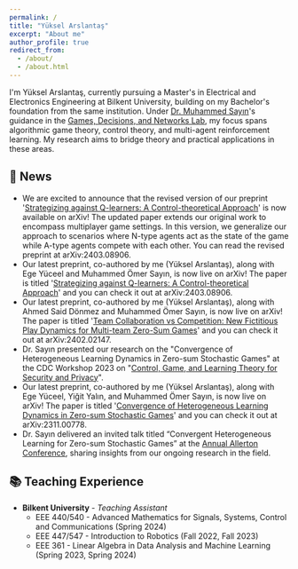 ```yaml
---
permalink: /
title: "Yüksel Arslantaş"
excerpt: "About me"
author_profile: true
redirect_from: 
  - /about/
  - /about.html
---
```


I'm Yüksel Arslantaş, currently pursuing a Master's in Electrical and Electronics Engineering at Bilkent University, building on my Bachelor's foundation from the same institution. Under [Dr. Muhammed Sayın](https://gdn.bilkent.edu.tr/sayin/)'s guidance in the [Games, Decisions, and Networks Lab](https://gdn.bilkent.edu.tr/), my focus spans algorithmic game theory, control theory, and multi-agent reinforcement learning. My research aims to bridge theory and practical applications in these areas.

## 📰 News
- We are excited to announce that the revised version of our preprint '[Strategizing against Q-learners: A Control-theoretical Approach](https://arxiv.org/abs/2403.08906)' is now available on arXiv! The updated paper extends our original work to encompass multiplayer game settings. In this version, we generalize our approach to scenarios where N-type agents act as the state of the game while A-type agents compete with each other. You can read the revised preprint at arXiv:2403.08906.
- Our latest preprint, co-authored by me (Yüksel Arslantaş), along with Ege Yüceel and Muhammed Ömer Sayın, is now live on arXiv! The paper is titled '[Strategizing against Q-learners: A Control-theoretical Approach](https://arxiv.org/abs/2403.08906)' and you can check it out at arXiv:2403.08906.
- Our latest preprint, co-authored by me (Yüksel Arslantaş), along with Ahmed Said Dönmez and Muhammed Ömer Sayın, is now live on arXiv! The paper is titled '[Team Collaboration vs Competition: New Fictitious Play Dynamics for Multi-team Zero-Sum Games](https://arxiv.org/abs/2402.02147)' and you can check it out at 	arXiv:2402.02147.
- Dr. Sayın presented our research on the "Convergence of Heterogeneous Learning Dynamics in Zero-sum Stochastic Games" at the CDC Workshop 2023 on "[Control, Game, and Learning Theory for Security and Privacy](https://sites.google.com/nyu.edu/cdc2023workshop/home?authuser=0)". 
- Our latest preprint, co-authored by me (Yüksel Arslantaş), along with Ege Yüceel, Yiğit Yalın, and Muhammed Ömer Sayın, is now live on arXiv! The paper is titled '[Convergence of Heterogeneous Learning Dynamics in Zero-sum Stochastic Games](https://arxiv.org/abs/2311.00778)' and you can check it out at arXiv:2311.00778.
- Dr. Sayın delivered an invited talk titled “Convergent Heterogeneous Learning for Zero-sum Stochastic Games” at the [Annual Allerton Conference](https://allerton.csl.illinois.edu/), sharing insights from our ongoing research in the field.

## 📚 Teaching Experience
- **Bilkent University** - *Teaching Assistant*
  - EEE 440/540 - Advanced Mathematics for Signals, Systems, Control and Communications (Spring 2024)
  - EEE 447/547 - Introduction to Robotics (Fall 2022, Fall 2023)
  - EEE 361 - Linear Algebra in Data Analysis and Machine Learning (Spring 2023, Spring 2024)


